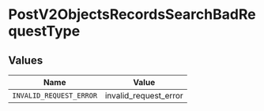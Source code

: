 # PostV2ObjectsRecordsSearchBadRequestType


## Values

| Name                    | Value                   |
| ----------------------- | ----------------------- |
| `INVALID_REQUEST_ERROR` | invalid_request_error   |